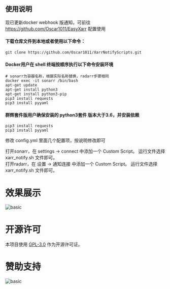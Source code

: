 ## 使用说明

现已更新docker webhook 版通知，可前往 https://github.com/Oscar1011/EasyXarr 配置使用

#### 下载仓库文件到本地或者使用以下命令：

    git clone https://github.com/Oscar1011/XarrNotifyScripts.git

#### Docker用户在 shell 终端按顺序执行以下命令安装环境

    # sonarr为容器名称，根据实际名称替换，radarr步骤相同
    docker exec -it sonarr /bin/bash  
    apt-get update
    apt-get install python3
    apt-get install python3-pip
    pip3 install requests
    pip3 install pyyaml

#### 群辉套件版用户确保安装的 python3套件 版本大于3.6，并安装依赖

    pip3 install requests
    pip3 install pyyaml

修改 config.yml 里面几个配置项，按说明修改即可

打开sonarr，在 settings -> connect 中添加一个 Custom Script。 运行文件选择 xarr_notify.sh 文件即可。\
打开radarr，在 设置 -> 通知连接 中添加一个 Custom Script。 运行文件选择 xarr_notify.sh 文件即可。

# 效果展示
![basic](https://gitee.com/oscar1011/raw/raw/master/20220225171813.png)

# 开源许可
本项目使用 [GPL-3.0](https://choosealicense.com/licenses/gpl-3.0/) 作为开源许可证。

# 赞助支持
![basic](https://gitee.com/oscar1011/raw/raw/master/20220224162639.png)
